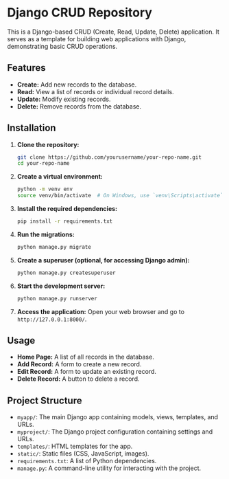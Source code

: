 # Django CRUD Repository

This is a Django-based CRUD (Create, Read, Update, Delete) application. It serves as a template for building web applications with Django, demonstrating basic CRUD operations.

## Features

- **Create:** Add new records to the database.
- **Read:** View a list of records or individual record details.
- **Update:** Modify existing records.
- **Delete:** Remove records from the database.

## Installation

1. **Clone the repository:**
    ```bash
    git clone https://github.com/yourusername/your-repo-name.git
    cd your-repo-name
    ```

2. **Create a virtual environment:**
    ```bash
    python -m venv env
    source venv/bin/activate  # On Windows, use `venv\Scripts\activate`
    ```

3. **Install the required dependencies:**
    ```bash
    pip install -r requirements.txt
    ```

4. **Run the migrations:**
    ```bash
    python manage.py migrate
    ```

5. **Create a superuser (optional, for accessing Django admin):**
    ```bash
    python manage.py createsuperuser
    ```

6. **Start the development server:**
    ```bash
    python manage.py runserver
    ```

7. **Access the application:**
    Open your web browser and go to `http://127.0.0.1:8000/`.

## Usage

- **Home Page:** A list of all records in the database.
- **Add Record:** A form to create a new record.
- **Edit Record:** A form to update an existing record.
- **Delete Record:** A button to delete a record.

## Project Structure

- `myapp/`: The main Django app containing models, views, templates, and URLs.
- `myproject/`: The Django project configuration containing settings and URLs.
- `templates/`: HTML templates for the app.
- `static/`: Static files (CSS, JavaScript, images).
- `requirements.txt`: A list of Python dependencies.
- `manage.py`: A command-line utility for interacting with the project.

